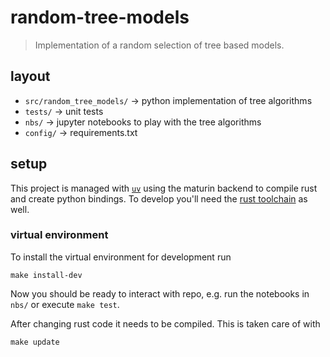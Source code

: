 # random-tree-models

> Implementation of a random selection of tree based models.

## layout

* `src/random_tree_models/` -> python implementation of tree algorithms
* `tests/` -> unit tests
* `nbs/` -> jupyter notebooks to play with the tree algorithms
* `config/` -> requirements.txt

## setup

This project is managed with [`uv`](https://docs.astral.sh/uv/getting-started/installation/) using the maturin backend to compile rust and create python bindings. To develop you'll need the [rust toolchain](https://www.rust-lang.org/tools/install) as well.

### virtual environment

To install the virtual environment for development run

    make install-dev

Now you should be ready to interact with repo, e.g. run the notebooks in `nbs/` or execute `make test`.

After changing rust code it needs to be compiled. This is taken care of with

    make update
